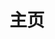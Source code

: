 ---
home: true
icon: home
title: 主页
heroImage: https://theme-hope-assets.vuejs.press/logo.svg
bgImage: https://theme-hope-assets.vuejs.press/bg/6-light.svg
bgImageDark: https://theme-hope-assets.vuejs.press/bg/6-dark.svg
heroFullScreen: true
bgImageStyle:
  background-attachment: fixed
  background-position: center
heroText: ic讲义
tagline: 各种ic资源集合
actions:
  - text: Docs
    link: ./software/

---